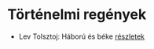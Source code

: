 # Történelmi regények

- Lev Tolsztoj: Háború és béke [részletek](_details/Lev%20Tolsztoj.md#id_563)